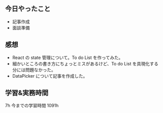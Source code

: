 ## 今日やったこと

- 記事作成
- 面談準備

## 感想

- React の state 管理について。To do List を作ってみた。
- 細かいところの書き方にちょっとミスがあるけど、To do List を具現化する分には問題なかった。
- DataPicker について記事を作成した。

## 学習&実務時間

7h
今までの学習時間 1091h
